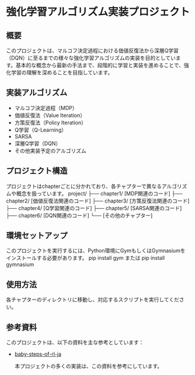 # 強化学習アルゴリズム実装プロジェクト

## 概要
このプロジェクトは、マルコフ決定過程における価値反復法から深層Q学習（DQN）に至るまでの様々な強化学習アルゴリズムの実装を目的としています。基本的な概念から最新の手法まで、段階的に学習と実装を進めることで、強化学習の理解を深めることを目指しています。

## 実装アルゴリズム
- マルコフ決定過程（MDP）
- 価値反復法（Value Iteration）
- 方策反復法（Policy Iteration）
- Q学習（Q-Learning）
- SARSA
- 深層Q学習（DQN）
- その他実装予定のアルゴリズム

## プロジェクト構造
プロジェクトはchapterごとに分かれており、各チャプターで異なるアルゴリズムや概念を扱っています。
project/
├── chapter1/ [MDP関連のコード]
├── chapter2/ [価値反復法関連のコード]
├── chapter3/ [方策反復法関連のコード]
├── chapter4/ [Q学習関連のコード]
├── chapter5/ [SARSA関連のコード]
├── chapter6/ [DQN関連のコード]
└── [その他のチャプター]

## 環境セットアップ
このプロジェクトを実行するには、Python環境にGymもしくはGymnasiumをインストールする必要があります。
pip install gym
または
pip install gymnasium

## 使用方法
各チャプターのディレクトリに移動し、対応するスクリプトを実行してください。

## 参考資料
このプロジェクトは、以下の資料を主な参考としています：

- [baby-steps-of-rl-ja](https://github.com/icoxfog417/baby-steps-of-rl-ja)

  本プロジェクトの多くの実装は、この資料を参考にしています。
